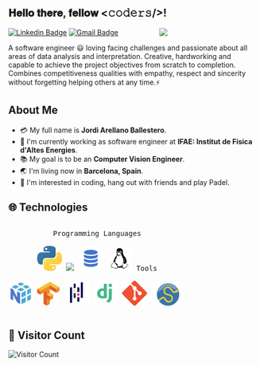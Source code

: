 <h2> 𝐇𝐞𝐥𝐥𝐨 𝐭𝐡𝐞𝐫𝐞, 𝐟𝐞𝐥𝐥𝐨𝐰 <𝚌𝚘𝚍𝚎𝚛𝚜/>! </h2>

<img align='right' src='https://user-images.githubusercontent.com/5713670/87202985-820dcb80-c2b6-11ea-9f56-7ec461c497c3.gif' width='200"'>

[![Linkedin Badge](https://img.shields.io/badge/-Linkedin-blue?style=flat-square&logo=Linkedin&logoColor=white&link=https://www.linkedin.com/in/jordi-arellano)](https://www.linkedin.com/in/jordi-arellano)
[![Gmail Badge](https://img.shields.io/badge/-Gmail-c14438?style=flat-square&logo=Gmail&logoColor=white&link=mailto:jordiarellano1996@gmail.com)](mailto:jordiarellano1996@gmail.com)


A software  engineer 😃 loving facing challenges and passionate about all areas of data analysis and interpretation.
Creative, hardworking and capable to achieve the project objectives from scratch to completion.
Combines competitiveness qualities with empathy, respect and sincerity without forgetting helping others at any time.⚡

## About Me

- :credit_card: My full name is **Jordi Arellano Ballestero**.
- :school: I'm currently working as software engineer at **IFAE: Institut de Física d'Altes Energies**.
- :books: My goal is to be an **Computer Vision Engineer**.
- :earth_asia: I'm living now in **Barcelona, Spain**.
- :monocle_face: I'm interested in coding, hang out with friends and play Padel.


## 🌐 Technologies

<p style="display: inline-block;" align="center">
  <kbd>
    <kbd>Programming Languages</kbd>
    <br>
    <br>
    <img width="50px" src="https://github.com/shaurya-src/shaurya-src/blob/main/Assets/python.png"/>
    <img width="50px" src="https://www.logolynx.com/images/logolynx/s_6e/6efd1e14b6096023d04eb2f28d7fb71e.jpeg"/>
    <img width="50px" src="https://github.com/shaurya-src/shaurya-src/blob/main/Assets/sql.png"/>
    <img width="50px" src="https://github.com/shaurya-src/shaurya-src/blob/main/Assets/linux.png"/>
 
  </kbd>
  <kbd>
    <kbd>Tools</kbd>
    <br>
    <br>
    <img width="50px" src="https://github.com/shaurya-src/shaurya-src/blob/main/Assets/NumPy.png"/>
    <img width="45px" src="https://github.com/shaurya-src/shaurya-src/blob/main/Assets/Tensorflow.png"/>
    <img width="50px" src="https://github.com/shaurya-src/shaurya-src/blob/main/Assets/pandas_logo.png"/>
    <img width="50px" src="https://github.com/shaurya-src/shaurya-src/blob/main/Assets/django.png"/>
    <img width="50px" src="https://github.com/shaurya-src/shaurya-src/blob/main/Assets/git.png"/>
    <img width="70px" src="https://github.com/shaurya-src/shaurya-src/blob/main/Assets/scipy.png"/>
  </kbd>
</p>

## :star_struck: Visitor Count
![Visitor Count](https://profile-counter.glitch.me/jordiarellano1996/count.svg)
